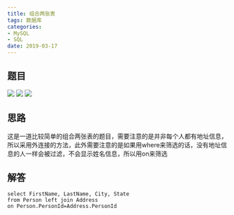 ```yaml
---
title: 组合两张表
tags: 数据库
categories: 
- MySQL
- SQL
date: 2019-03-17 
---
```

## 题目
![](https://github.com/CometObserver/CometObserver.github.io/tree/raw/master/public/image/组表1.png)
![](https://github.com/CometObserver/CometObserver.github.io/tree/raw/master/public/image/组表1.png)
![](https://github.com/CometObserver/CometObserver.github.io/tree/raw/master/public/image/组表1.png)

## 思路
这是一道比较简单的组合两张表的题目，需要注意的是并非每个人都有地址信息，所以采用外连接的方法，此外需要注意的是如果用where来筛选的话，没有地址信息的人一样会被过滤，不会显示姓名信息，所以用on来筛选

## 解答
```
select FirstName, LastName, City, State
from Person left join Address
on Person.PersonId=Address.PersonId
```

